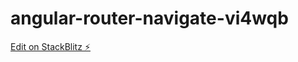 # angular-router-navigate-vi4wqb

[Edit on StackBlitz ⚡️](https://stackblitz.com/edit/angular-router-navigate-vi4wqb)